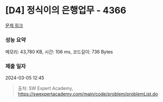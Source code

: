 # [D4] 정식이의 은행업무 - 4366 

[문제 링크](https://swexpertacademy.com/main/code/problem/problemDetail.do?contestProbId=AWMeRLz6kC0DFAXd) 

### 성능 요약

메모리: 43,780 KB, 시간: 106 ms, 코드길이: 736 Bytes

### 제출 일자

2024-03-05 12:45



> 출처: SW Expert Academy, https://swexpertacademy.com/main/code/problem/problemList.do
